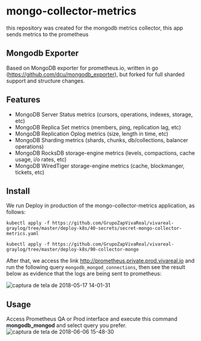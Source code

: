 # mongo-collector-metrics
this repository was created for the mongodb metrics collector, this app sends metrics to the prometheus

## Mongodb Exporter

Based on MongoDB exporter for prometheus.io, written in go (https://github.com/dcu/mongodb_exporter), but forked for full sharded support and structure changes.

## Features

- MongoDB Server Status metrics (cursors, operations, indexes, storage, etc)
- MongoDB Replica Set metrics (members, ping, replication lag, etc)
- MongoDB Replication Oplog metrics (size, length in time, etc)
- MongoDB Sharding metrics (shards, chunks, db/collections, balancer operations)
- MongoDB RocksDB storage-engine metrics (levels, compactions, cache usage, i/o rates, etc)
- MongoDB WiredTiger storage-engine metrics (cache, blockmanger, tickets, etc)

## Install 

We run Deploy in production of the mongo-collector-metrics application, as follows:

`kubectl apply -f https://github.com/GrupoZapVivaReal/vivareal-graylog/tree/master/deploy-k8s/40-secrets/secret-mongo-collector-metrics.yaml`

`kubectl apply -f https://github.com/GrupoZapVivaReal/vivareal-graylog/tree/master/deploy-k8s/90-collector-mongo `

After that, we access the link http://prometheus.private.prod.vivareal.io and run the following query `mongodb_mongod_connections`, then see the result below as evidence that the logs are being sent to prometheus:

![captura de tela de 2018-05-17 14-01-31](https://user-images.githubusercontent.com/35613398/40192456-d553e1a4-59da-11e8-83ec-b4e148f895f1.png)

## Usage

Access Prometheus  QA or Prod interface and execute this command **mongodb_mongod** and select query you prefer.
![captura de tela de 2018-06-06 15-48-30](https://user-images.githubusercontent.com/35613398/41058803-1d3f875e-69a1-11e8-8ab0-1c94c641c37f.png)
